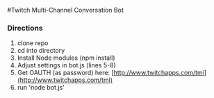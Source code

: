 #Twitch Multi-Channel Conversation Bot

### Directions
1. clone repo
2. cd into directory
3. Install Node modules (npm install)
4. Adjust settings in bot.js (lines 5-8)
5. Get OAUTH (as password) here: [http://www.twitchapps.com/tmi](http://www.twitchapps.com/tmi)
6. run 'node bot.js'


